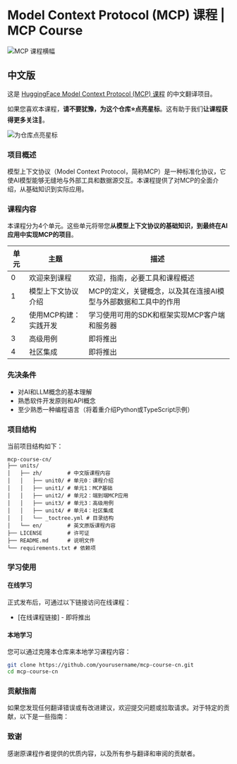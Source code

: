 # Model Context Protocol (MCP) 课程 | MCP Course

![MCP 课程横幅](https://github.com/user-attachments/assets/d26dcc5e-46cb-449e-aecb-49ece10d342a)


## 中文版

这是 [HuggingFace Model Context Protocol (MCP) 课程](https://github.com/huggingface/mcp-course) 的中文翻译项目。

如果您喜欢本课程，**请不要犹豫，为这个仓库⭐点亮星标**。这有助于我们**让课程获得更多关注🤗**。

<img src="https://huggingface.co/datasets/agents-course/course-images/resolve/main/en/communication/please_star.gif" alt="为仓库点亮星标" />

### 项目概述

模型上下文协议（Model Context Protocol，简称MCP）是一种标准化协议，它使AI模型能够无缝地与外部工具和数据源交互。本课程提供了对MCP的全面介绍，从基础知识到实际应用。

### 课程内容

本课程分为4个单元。这些单元将带您**从模型上下文协议的基础知识，到最终在AI应用中实现MCP的项目**。

| 单元   | 主题                    | 描述                                                       |
| ------- | ----------------------- | --------------------------------------------------------- |
| 0       | 欢迎来到课程            | 欢迎，指南，必要工具和课程概述                             |
| 1       | 模型上下文协议介绍      | MCP的定义，关键概念，以及其在连接AI模型与外部数据和工具中的作用 |
| 2       | 使用MCP构建：实践开发   | 学习使用可用的SDK和框架实现MCP客户端和服务器              |
| 3       | 高级用例               | 即将推出                                                  |
| 4       | 社区集成               | 即将推出                                                  |

### 先决条件

* 对AI和LLM概念的基本理解
* 熟悉软件开发原则和API概念
* 至少熟悉一种编程语言（将着重介绍Python或TypeScript示例）

### 项目结构

当前项目结构如下：

```
mcp-course-cn/
├── units/
│   ├── zh/        # 中文版课程内容
│   │   ├── unit0/ # 单元0：课程介绍
│   │   ├── unit1/ # 单元1：MCP基础
│   │   ├── unit2/ # 单元2：端到端MCP应用
│   │   ├── unit3/ # 单元3：高级用例
│   │   ├── unit4/ # 单元4：社区集成
│   │   └── _toctree.yml # 目录结构
│   └── en/        # 英文原版课程内容
├── LICENSE        # 许可证
├── README.md      # 说明文件
└── requirements.txt # 依赖项
```

### 学习使用

#### 在线学习

正式发布后，可通过以下链接访问在线课程：
- [在线课程链接] - 即将推出

#### 本地学习

您可以通过克隆本仓库来本地学习课程内容：

```bash
git clone https://github.com/yourusername/mcp-course-cn.git
cd mcp-course-cn
```

### 贡献指南

如果您发现任何翻译错误或有改进建议，欢迎提交问题或拉取请求。对于特定的贡献，以下是一些指南：


### 致谢

感谢原课程作者提供的优质内容，以及所有参与翻译和审阅的贡献者。


